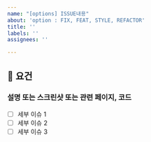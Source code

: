 ```yaml
---
name: "[options] ISSUE내용"
about: 'option : FIX, FEAT, STYLE, REFACTOR'
title: ''
labels: ''
assignees: ''

---
```


## 📌 요건 

### 설명 또는 스크린샷 또는 관련 페이지, 코드 

- [ ] 세부 이슈 1
- [ ] 세부 이슈 2 
- [ ] 세부 이슈 3
